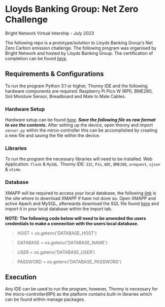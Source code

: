 # Lloyds Banking Group: Net Zero Challenge 
Bright Network Virtual Intership - *July 2023*

The following repo is a prototype/solution to Lloyds Banking Group's Net Zero Carbon emission challenge. The following program was organised by Bright Network and hosted by Lloyds Banking Group.
The certification of completion can be found *[here](https://www.brightnetwork.co.uk/certificates/bright-network-ieuk-2023-on-de_kzw8daplahp6iy/)*.

## Requirements & Configurations
To run the program Python 3.1 or higher, Thonny IDE and the following hardware components are required: Raspberry Pi Pico W (RPI), BME280, Soil Moisture Sensor, Breadboard and Male to Male Cables.

### Hardware Setup
Hardware setup can be found *[here](https://github.com/FredAlcantara/IEUK-Intership-Experience/blob/main/documents/Presentation.pptx)*. ***Save the following file as raw format to see the contents.***
After setting up the device, open thonny and import `sensor.py` within the mirco-controller this can be accomplished by creating a new file and saving the file within the device. 

### Libraries
To run the program the necessary libraries will need to be installed.
Web Application: `flask` & `MySQL`.
Thonny IDE: `I2C`, `Pin`, `ADC`, `BME280`, `urequest`, `ujson` & `utime`.

### Database 
XMAPP will be required to access your local database, the following *[link](https://www.apachefriends.org/download.html)* is the site where to download XMAPP if have not done so. 
Open XMAPP and active Apach and MySQL, afterwards download the SQL file found *[here](https://github.com/FredAlcantara/IEUK-Intership-Experience/blob/main/sensor_sql.sql)* and import it in your local database within the import tab.

**NOTE: The following code below will need to be amended the users credentials to make a connection with the users local database.** 
> HOST = os.getenv('DATABASE_HOST')

> DATABASE = os.getenv('DATABASE_NAME')

> USER = os.getenv('DATABASE_USER')

> PASSWORD = os.getenv('DATABASE_PASSWORD')

## Execution 
Any IDE can be used to run the program, however, Thonny is necessary for the micro-controller(RPI) as the platform contains built-in libraries which can be found within manage packages. 
